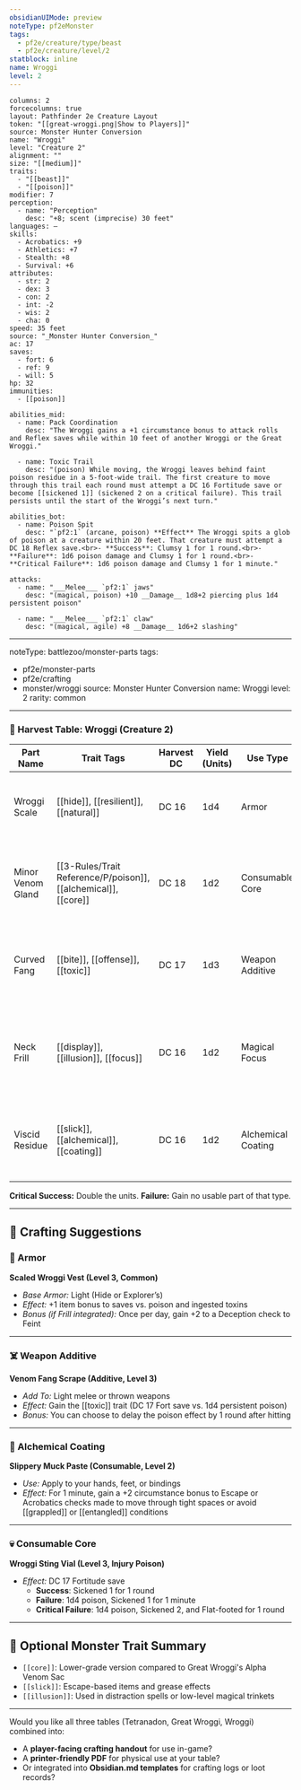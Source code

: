 ```yaml
---
obsidianUIMode: preview
noteType: pf2eMonster
tags:
  - pf2e/creature/type/beast
  - pf2e/creature/level/2
statblock: inline
name: Wroggi
level: 2
---
```


```statblock
columns: 2
forcecolumns: true
layout: Pathfinder 2e Creature Layout
token: "[[great-wroggi.png|Show to Players]]"
source: Monster Hunter Conversion
name: "Wroggi"
level: "Creature 2"
alignment: ""
size: "[[medium]]"
traits:
  - "[[beast]]"
  - "[[poison]]"
modifier: 7
perception: 
  - name: "Perception"
    desc: "+8; scent (imprecise) 30 feet"
languages: —
skills:
  - Acrobatics: +9
  - Athletics: +7
  - Stealth: +8
  - Survival: +6
attributes:
  - str: 2
  - dex: 3
  - con: 2
  - int: -2
  - wis: 2
  - cha: 0
speed: 35 feet
source: "_Monster Hunter Conversion_"
ac: 17
saves:
  - fort: 6
  - ref: 9
  - will: 5
hp: 32
immunities:
  - [[poison]]

abilities_mid:
  - name: Pack Coordination
    desc: "The Wroggi gains a +1 circumstance bonus to attack rolls and Reflex saves while within 10 feet of another Wroggi or the Great Wroggi."

  - name: Toxic Trail
    desc: "(poison) While moving, the Wroggi leaves behind faint poison residue in a 5-foot-wide trail. The first creature to move through this trail each round must attempt a DC 16 Fortitude save or become [[sickened 1]] (sickened 2 on a critical failure). This trail persists until the start of the Wroggi’s next turn."

abilities_bot:
  - name: Poison Spit
    desc: "`pf2:1` (arcane, poison) **Effect** The Wroggi spits a glob of poison at a creature within 20 feet. That creature must attempt a DC 18 Reflex save.<br>- **Success**: Clumsy 1 for 1 round.<br>- **Failure**: 1d6 poison damage and Clumsy 1 for 1 round.<br>- **Critical Failure**: 1d6 poison damage and Clumsy 1 for 1 minute."

attacks:
  - name: "___Melee___ `pf2:1` jaws"
    desc: "(magical, poison) +10 __Damage__ 1d8+2 piercing plus 1d4 persistent poison"

  - name: "___Melee___ `pf2:1` claw"
    desc: "(magical, agile) +8 __Damage__ 1d6+2 slashing"

```

---
noteType: battlezoo/monster-parts
tags:
  - pf2e/monster-parts
  - pf2e/crafting
  - monster/wroggi
source: Monster Hunter Conversion
name: Wroggi
level: 2
rarity: common
---

### 🦴 Harvest Table: Wroggi (Creature 2)

| Part Name         | Trait Tags                           | Harvest DC | Yield (Units) | Use Type         | Notes                                                       |
|-------------------|---------------------------------------|------------|----------------|------------------|--------------------------------------------------------------|
| Wroggi Scale      | [[hide]], [[resilient]], [[natural]]  | DC 16      | 1d4            | Armor            | Thin but flexible scale plating used in hidework             |
| Minor Venom Gland | [[3-Rules/Trait Reference/P/poison]], [[alchemical]], [[core]]  | DC 18      | 1d2            | Consumable Core  | Milder venom suitable for darts or light blade toxins        |
| Curved Fang       | [[bite]], [[offense]], [[toxic]]      | DC 17      | 1d3            | Weapon Additive  | Often used in daggers, short blades, or blowdart weapons     |
| Neck Frill        | [[display]], [[illusion]], [[focus]]  | DC 16      | 1d2            | Magical Focus    | Colored frill vibrates when agitated; used in distraction magic|
| Viscid Residue    | [[slick]], [[alchemical]], [[coating]]| DC 16      | 1d2            | Alchemical Coating| Slippery ooze that can be refined into escape salves         |

**Critical Success:** Double the units. **Failure:** Gain no usable part of that type.

---

## 🔨 Crafting Suggestions

### 🧥 Armor
**Scaled Wroggi Vest (Level 3, Common)**  
- *Base Armor:* Light (Hide or Explorer’s)  
- *Effect:* +1 item bonus to saves vs. poison and ingested toxins  
- *Bonus (if Frill integrated):* Once per day, gain +2 to a Deception check to Feint

---

### ☠️ Weapon Additive
**Venom Fang Scrape (Additive, Level 3)**  
- *Add To:* Light melee or thrown weapons  
- *Effect:* Gain the [[toxic]] trait (DC 17 Fort save vs. 1d4 persistent poison)  
- *Bonus:* You can choose to delay the poison effect by 1 round after hitting

---

### 🧪 Alchemical Coating
**Slippery Muck Paste (Consumable, Level 2)**  
- *Use:* Apply to your hands, feet, or bindings  
- *Effect:* For 1 minute, gain a +2 circumstance bonus to Escape or Acrobatics checks made to move through tight spaces or avoid [[grappled]] or [[entangled]] conditions

---

### 💀 Consumable Core
**Wroggi Sting Vial (Level 3, Injury Poison)**  
- *Effect:* DC 17 Fortitude save  
  - **Success**: Sickened 1 for 1 round  
  - **Failure**: 1d4 poison, Sickened 1 for 1 minute  
  - **Critical Failure**: 1d4 poison, Sickened 2, and Flat-footed for 1 round

---

## 🧷 Optional Monster Trait Summary
- `[[core]]`: Lower-grade version compared to Great Wroggi's Alpha Venom Sac
- `[[slick]]`: Escape-based items and grease effects
- `[[illusion]]`: Used in distraction spells or low-level magical trinkets

---

Would you like all three tables (Tetranadon, Great Wroggi, Wroggi) combined into:
- A **player-facing crafting handout** for use in-game?
- A **printer-friendly PDF** for physical use at your table?
- Or integrated into **Obsidian.md templates** for crafting logs or loot records?

